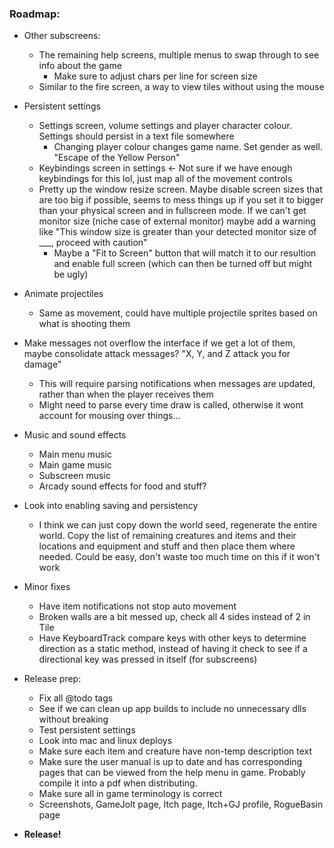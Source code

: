 ### **Roadmap:**
 * Other subscreens:
    * The remaining help screens, multiple menus to swap through to see info about the game
      * Make sure to adjust chars per line for screen size
    * Similar to the fire screen, a way to view tiles without using the mouse

 * Persistent settings
    * Settings screen, volume settings and player character colour. Settings should persist in a text file somewhere
      * Changing player colour changes game name. Set gender as well. "Escape of the Yellow Person"
    * Keybindings screen in settings <- Not sure if we have enough keybindings for this lol, just map all of the movement controls
    * Pretty up the window resize screen. Maybe disable screen sizes that are too big if possible, seems to mess things up if you set it to bigger than your physical screen and in fullscreen mode. If we can't get monitor size (niche case of external monitor) maybe add a warning like "This window size is greater than your detected monitor size of ___, proceed with caution"
      * Maybe a "Fit to Screen" button that will match it to our resultion and enable full screen (which can then be turned off but might be ugly)

 * Animate projectiles
    * Same as movement, could have multiple projectile sprites based on what is shooting them

 * Make messages not overflow the interface if we get a lot of them, maybe consolidate attack messages? "X, Y, and Z attack you for <combined> damage"
    * This will require parsing notifications when messages are updated, rather than when the player receives them
    * Might need to parse every time draw is called, otherwise it wont account for mousing over things...

 * Music and sound effects
    * Main menu music
    * Main game music
    * Subscreen music
    * Arcady sound effects for food and stuff?

 * Look into enabling saving and persistency
    * I think we can just copy down the world seed, regenerate the entire world. Copy the list of remaining creatures and items and their locations and equipment and stuff and then place them where needed. Could be easy, don't waste too much time on this if it won't work

 * Minor fixes
   * Have item notifications not stop auto movement
   * Broken walls are a bit messed up, check all 4 sides instead of 2 in Tile
   * Have KeyboardTrack compare keys with other keys to determine direction as a static method, instead of having it check to see if a directional key was pressed in itself (for subscreens)

 * Release prep:
   * Fix all @todo tags
   * See if we can clean up app builds to include no unnecessary dlls without breaking
   * Test persistent settings
   * Look into mac and linux deploys
   * Make sure each item and creature have non-temp description text
   * Make sure the user manual is up to date and has corresponding pages that can be viewed from the help menu in game. Probably compile it into a pdf when distributing.
   * Make sure all in game terminology is correct
   * Screenshots, GameJolt page, Itch page, Itch+GJ profile, RogueBasin page

 * **Release!**
